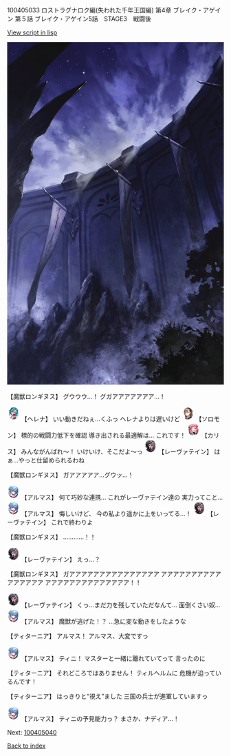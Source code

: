 100405033 ロストラグナロク編(失われた千年王国編) 第4章 ブレイク・アゲイン 第５話 ブレイク・アゲイン5話　STAGE3　戦闘後

[View script in lisp](../scripts/100405033.txt)

![101_south_wall.png](../images/backgrounds/101_south_wall.png)

【魔獣ロンギヌス】
グウウウ…！
グガアアアアアアア…！

<img src="../images/units/3302811.png" alt="3302811.png" height="34"/>
【ヘレナ】
いい動きだねぇ…くふっ
ヘレナよりは遅いけど

<img src="../images/units/3503111.png" alt="3503111.png" height="34"/>
【ソロモン】
標的の戦闘力低下を確認
導き出される最適解は…
これです！

<img src="../images/units/3602511.png" alt="3602511.png" height="34"/>
【カリス】
みんながんばれ～！
いけいけ、そこだよ～っ

<img src="../images/units/3100211.png" alt="3100211.png" height="34"/>
【レーヴァテイン】
はぁ…やっと仕留められるわね

【魔獣ロンギヌス】
ガアアアアア…グウッ…！

<img src="../images/units/3103811.png" alt="3103811.png" height="34"/>
【アルマス】
何て巧妙な連携…
これがレーヴァテイン達の
実力ってこと…

<img src="../images/units/3103811.png" alt="3103811.png" height="34"/>
【アルマス】
悔しいけど、
今の私より遥かに上をいってる…！

<img src="../images/units/3100211.png" alt="3100211.png" height="34"/>
【レーヴァテイン】
これで終わりよ

【魔獣ロンギヌス】
…………！！

<img src="../images/units/3100211.png" alt="3100211.png" height="34"/>
【レーヴァテイン】
えっ…？

【魔獣ロンギヌス】
ガアアアアアアアアアアアアアアア
アアアアアアアアアアアアアアアア
アアアアアアアアアアアアアア！！

<img src="../images/units/3100211.png" alt="3100211.png" height="34"/>
【レーヴァテイン】
くっ…まだ力を残していただなんて…
面倒くさい奴…

<img src="../images/units/3103811.png" alt="3103811.png" height="34"/>
【アルマス】
魔獣が逃げた！？
…急に変な動きをしたような

【ティターニア】
アルマス！
アルマス、大変ですっ

<img src="../images/units/3103811.png" alt="3103811.png" height="34"/>
【アルマス】
ティニ！
マスターと一緒に離れていてって
言ったのに

【ティターニア】
それどころではありません！
ティルヘルムに
危機が迫っているんです！

【ティターニア】
はっきりと“視え”ました
三国の兵士が進軍していますっ

<img src="../images/units/3103811.png" alt="3103811.png" height="34"/>
【アルマス】
ティニの予見能力っ？
まさか、ナディア…！

Next: [100405040](100405040.md)

[Back to index](index.md)
